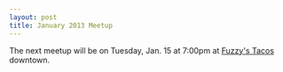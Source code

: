 ```yaml
---
layout: post
title: January 2013 Meetup
---
```


The next meetup will be on Tuesday, Jan. 15 at 7:00pm at
[Fuzzy's Tacos](http://www.facebook.com/fuzzyslincoln) downtown.
